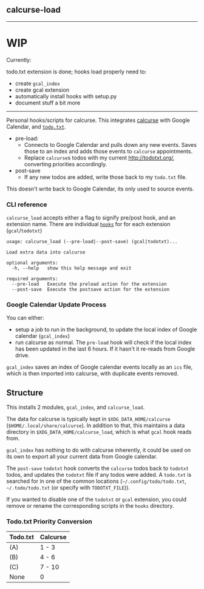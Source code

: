 ## calcurse-load

---

# WIP

Currently:

todo.txt extension is done; hooks load properly
need to:
  * create `gcal_index`
  * create gcal extension
  * automatically install hooks with setup.py
  * document stuff a bit more

---

Personal hooks/scripts for calcurse. This integrates [calcurse](https://github.com/lfos/calcurse) with Google Calendar, and [`todo.txt`](http://todotxt.org/).

* pre-load:
  * Connects to Google Calendar and pulls down any new events. Saves those to an index and adds those events to `calcurse` appointments.
  * Replace `calcurse`s todos with my current <http://todotxt.org/>, converting priorities accordingly.
* post-save
  * If any new todos are added, write those back to my `todo.txt` file.

This doesn't write back to Google Calendar, its only used to source events.

### CLI reference

`calcurse_load` accepts either a flag to signify pre/post hook, and an extension name. There are individual [`hooks`](./hooks) for for each extension (`gcal`/`todotxt`)

```
usage: calcurse_load (--pre-load|--post-save) (gcal|todotxt)...

Load extra data into calcurse

optional arguments:
  -h, --help   show this help message and exit

required arguments:
  --pre-load   Execute the preload action for the extension
  --post-save  Execute the postsave action for the extension
```

### Google Calendar Update Process

You can either:

* setup a job to run in the background, to update the local index of Google calendar (`gcal_index`)
* run calcurse as normal. The `pre-load` hook will check if the local index has been updated in the last 6 hours. If it hasn't it re-reads from Google drive.

`gcal_index` saves an index of Google calendar events locally as an `ics` file, which is then imported into calcurse, with duplicate events removed.

## Structure

This installs 2 modules, `gcal_index`, and `calcurse_load`.

The data for calcurse is typically kept in `$XDG_DATA_HOME/calcurse` (`$HOME/.local/share/calcurse`). In addition to that, this maintains a data directory in `$XDG_DATA_HOME/calcurse_load`, which is what `gcal` hook reads from.

`gcal_index` has nothing to do with calcurse inherently, it could be used on its own to export all your current data from Google calendar.

The `post-save` `todotxt` hook converts the `calcurse` todos back to `todotxt` todos, and updates the `todotxt` file if any todos were added. A `todo.txt` is searched for in one of the common locations (`~/.config/todo/todo.txt`, `~/.todo/todo.txt` (or specify with `TODOTXT_FILE`)).

If you wanted to disable one of the `todotxt` or `gcal` extension, you could remove or rename the corresponding scripts in the `hooks` directory.

### Todo.txt Priority Conversion

| Todo.txt | Calcurse |
|----------|----------|
| (A)      | 1 - 3    |
| (B)      | 4 - 6    |
| (C)      | 7 - 10   |
| None     | 0        |

